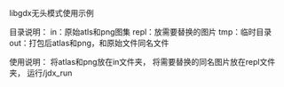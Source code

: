 libgdx无头模式使用示例

目录说明：
in：原始atls和png图集
repl：放需要替换的图片
tmp：临时目录
out：打包后atlas和png，和原始文件同名文件

使用说明：
将atlas和png放在in文件夹，
将需要替换的同名图片放在repl文件夹，
运行/jdx_run
